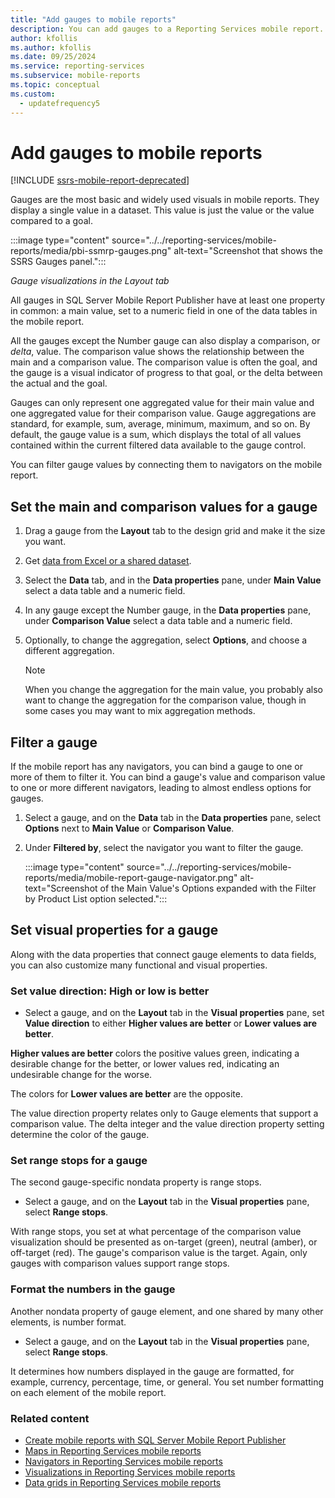```yaml
---
title: "Add gauges to mobile reports"
description: You can add gauges to a Reporting Services mobile report. Gauges display a single value in a dataset by itself or compared to a goal.
author: kfollis
ms.author: kfollis
ms.date: 09/25/2024
ms.service: reporting-services
ms.subservice: mobile-reports
ms.topic: conceptual
ms.custom:
  - updatefrequency5
---
```

# Add gauges to mobile reports

[!INCLUDE [ssrs-mobile-report-deprecated](../../includes/ssrs-mobile-report-deprecated.md)]

Gauges are the most basic and widely used visuals in mobile reports. They display a single value in a dataset. This value is just the value or the value compared to a goal.

:::image type="content" source="../../reporting-services/mobile-reports/media/pbi-ssmrp-gauges.png" alt-text="Screenshot that shows the SSRS Gauges panel.":::

*Gauge visualizations in the Layout tab*  
  
All gauges in SQL Server Mobile Report Publisher have at least one property in common: a main value, set to a numeric field in one of the data tables in the mobile report.  

All the gauges except the Number gauge can also display a comparison, or *delta*, value. The comparison value shows the relationship between the main and a comparison value. The comparison value is often the goal, and the gauge is a visual indicator of progress to that goal, or the delta between the actual and the goal.

Gauges can only represent one aggregated value for their main value and one aggregated value for their comparison value. Gauge aggregations are standard, for example, sum, average, minimum, maximum, and so on. By default, the gauge value is a sum, which displays the total of all values contained within the current filtered data available to the gauge control. 

You can filter gauge values by connecting them to navigators on the mobile report. 

## Set the main and comparison values for a gauge

1. Drag a gauge from the **Layout** tab to the design grid and make it the size you want.

1. Get [data from Excel or a shared dataset](../../reporting-services/mobile-reports/data-for-reporting-services-mobile-reports.md).

1. Select the **Data** tab, and in the **Data properties** pane, under **Main Value** select a data table and a numeric field.

1. In any gauge except the Number gauge, in the **Data properties** pane, under **Comparison Value** select a data table and a numeric field.

1. Optionally, to change the aggregation, select **Options**, and choose a different aggregation.
   
   > [!NOTE]  
   > When you change the aggregation for the main value, you probably also want to change the aggregation for the comparison value, though in some cases you may want to mix aggregation methods.  

## Filter a gauge
  
If the mobile report has any navigators, you can bind a gauge to one or more of them to filter it. You can bind a gauge's value and comparison value to one or more different navigators, leading to almost endless options for gauges.  

1. Select a gauge, and on the **Data** tab in the **Data properties** pane, select **Options** next to **Main Value** or **Comparison Value**.

2. Under **Filtered by**, select the navigator you want to filter the gauge.

   :::image type="content" source="../../reporting-services/mobile-reports/media/mobile-report-gauge-navigator.png" alt-text="Screenshot of the Main Value's Options expanded with the Filter by Product List option selected.":::
 
## Set visual properties for a gauge
  
Along with the data properties that connect gauge elements to data fields, you can also customize many functional and visual properties. 

### Set value direction: High or low is better
* Select a gauge, and on the **Layout** tab in the **Visual properties** pane, set **Value direction** to either **Higher values are better** or **Lower values are better**. 

**Higher values are better** colors the positive values green, indicating a desirable change for the better, or lower values red, indicating an undesirable change for the worse. 

The colors for **Lower values are better** are the opposite.

The value direction property relates only to Gauge elements that support a comparison value. The delta integer and the value direction property setting determine the color of the gauge.  
  
### Set range stops for a gauge
The second gauge-specific nondata property is range stops. 

* Select a gauge, and on the **Layout** tab in the **Visual properties** pane, select **Range stops**.

With range stops, you set at what percentage of the comparison value visualization should be presented as on-target (green), neutral (amber), or off-target (red). The gauge's comparison value is the target. Again, only gauges with comparison values support range stops.  

### Format the numbers in the gauge  
Another nondata property of gauge element, and one shared by many other elements, is number format. 

* Select a gauge, and on the **Layout** tab in the **Visual properties** pane, select **Range stops**.

It determines how numbers displayed in the gauge are formatted, for example, currency, percentage, time, or general. You set number formatting on each element of the mobile report.
  
### Related content

* [Create mobile reports with SQL Server Mobile Report Publisher](../../reporting-services/mobile-reports/create-mobile-reports-with-sql-server-mobile-report-publisher.md)
* [Maps in Reporting Services mobile reports](../../reporting-services/mobile-reports/maps-in-reporting-services-mobile-reports.md)
* [Navigators in Reporting Services mobile reports](../../reporting-services/mobile-reports/add-navigators-to-reporting-services-mobile-reports.md)
* [Visualizations in Reporting Services mobile reports](../../reporting-services/mobile-reports/add-visualizations-to-reporting-services-mobile-reports.md)
* [Data grids in Reporting Services mobile reports](../../reporting-services/mobile-reports/add-data-grids-to-mobile-reports-reporting-services.md) 
